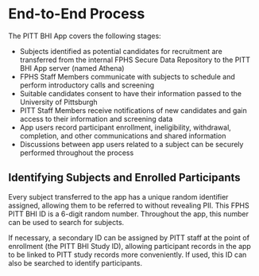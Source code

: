 # End-to-End Process

The PITT BHI App covers the following stages:

* Subjects identified as potential candidates for recruitment are transferred from the internal FPHS Secure Data Repository to the PITT BHI App server (named Athena)
* FPHS Staff Members communicate with subjects to schedule and perform introductory calls and screening
* Suitable candidates consent to have their information passed to the University of Pittsburgh
* PITT Staff Members receive notifications of new candidates and gain access to their information and screening data
* App users record participant enrollment, ineligibility, withdrawal, completion, and other communications and shared information
* Discussions between app users related to a subject can be securely performed throughout the process

## Identifying Subjects and Enrolled Participants

Every subject transferred to the app has a unique random identifier assigned, allowing them to be referred to without revealing PII. This FPHS PITT BHI ID is a 6-digit random number. Throughout the app, this number can be used to search for subjects.

If necessary, a secondary ID can be assigned by PITT staff at the point of enrollment (the PITT BHI Study ID), allowing participant records in the app to be linked to PITT study records more conveniently. If used, this ID can also be searched to identify participants.

